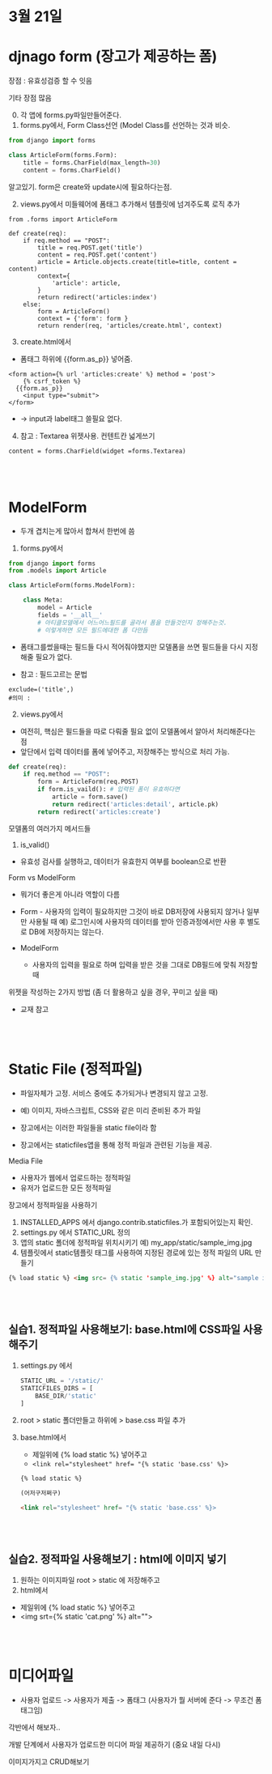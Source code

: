 # 3월 21일

# djnago form (장고가 제공하는 폼)

장점 : 유효성검증 할 수 잇음

기타 장점 많음

0. 각 앱에 forms.py파일만들어준다.
1. forms.py에서,
   Form Class선언 (Model Class를 선언하는 것과 비슷.

```python
from django import forms

class ArticleForm(forms.Form):
    title = forms.CharField(max_length=30)
    content = forms.CharField()
```

알고있기. form은 create와 update시에 필요하다는점.

2. views.py에서 미들웨어에 폼태그 추가해서 템플릿에 넘겨주도록 로직 추가

```
from .forms import ArticleForm

def create(req):
    if req.method == "POST":
        title = req.POST.get('title')
        content = req.POST.get('content')
        article = Article.objects.create(title=title, content = content)
        context={
            'article': article,
        }
        return redirect('articles:index')
    else:
        form = ArticleForm()
        context = {'form': form }
        return render(req, 'articles/create.html', context)
```

3. create.html에서

- 폼태그 하위에 {{form.as_p}} 넣어줌.

```
<form action={% url 'articles:create' %} method = 'post'>
    {% csrf_token %}
  {{form.as_p}}
    <input type="submit">
</form>
```

- -> input과 label태그 쓸필요 없다.

4. 참고 : Textarea 위젯사용. 컨텐트칸 넓게쓰기

```
content = forms.CharField(widget =forms.Textarea)
```

</br></br>

# ModelForm

- 두개 겹치는게 많아서 합쳐서 한번에 씀

1. forms.py에서

```python
from django import forms
from .models import Article

class ArticleForm(forms.ModelForm):

    class Meta:
        model = Article
        fields = '__all__'
        # 아티클모델에서 어느어느필드를 골라서 폼을 만들것인지 정해주는것.
        # 이렇게하면 모든 필드에대한 폼 다만듬
```

- 폼태그를썼을때는 필드들 다시 적어줘야했지만 모델폼을 쓰면 필드들을 다시 지정해줄 필요가 없다.

- 참고 : 필드고르는 문법

```
exclude=('title',)
#의미 :
```

2. views.py에서

- 여전히, 핵심은 필드들을 따로 다뤄줄 필요 없이 모델폼에서 알아서 처리해준다는 점
- 앞단에서 입력 데이터를 폼에 넣어주고, 저장해주는 방식으로 처리 가능.

```python
def create(req):
    if req.method == "POST":
        form = ArticleForm(req.POST)
        if form.is_vaild(): # 입력된 폼이 유효하다면
            article = form.save()
            return redirect('articles:detail', article.pk)
        return redirect('articles:create')
```

모델폼의 여러가지 메서드들

1. is_valid()

- 유효성 검사를 실행하고, 데이터가 유효한지 여부를 boolean으로 반환

Form vs ModelForm

- 뭐가더 좋은게 아니라 역할이 다름
- Form - 사용자의 입력이 필요하지만 그것이 바로 DB저장에 사용되지 않거나 일부만 사용될 때
  예) 로그인시에 사용자의 데이터를 받아 인증과정에서만 사용 후 별도로 DB에 저장하지는 않는다.

- ModelForm
  - 사용자의 입력을 필요로 하며 입력을 받은 것을 그대로 DB필드에 맞춰 저장할 때

위젯을 작성하는 2가지 방법 (좀 더 활용하고 싶을 경우, 꾸미고 싶을 때)

- 교재 참고

</br></br>

# Static File (정적파일)

- 파일자체가 고정. 서비스 중에도 추가되거나 변경되지 않고 고정.
- 예) 이미지, 자바스크립트, CSS와 같은 미리 준비된 추가 파일
- 장고에서는 이러한 파일들을 static file이라 함

- 장고에서는 staticfiles앱을 통해 정적 파일과 관련된 기능을 제공.

Media File

- 사용자가 웹에서 업로드하는 정적파일
- 유저가 업로드한 모든 정적파일

장고에서 정적파일을 사용하기

1. INSTALLED_APPS 에서 django.contrib.staticfiles.가 포함되어있는지 확인.
2. settings.py 에서 STATIC_URL 정의
3. 앱의 static 폴더에 정적파일 위치시키기
   예) my_app/static/sample_img.jpg
4. 템플릿에서 static템플릿 태그를 사용하여 지정된 경로에 있는 정적 파일의 URL 만들기

```html
{% load static %} <img src= {% static 'sample_img.jpg' %} alt="sample image">
```

</br></br>

## 실습1. 정적파일 사용해보기: base.html에 CSS파일 사용해주기

1.  settings.py 에서

    ```python
    STATIC_URL = '/static/'
    STATICFILES_DIRS = [
        BASE_DIR/'static'
    ]
    ```

2.  root > static 폴더만들고 하위에 > base.css 파일 추가

3.  base.html에서

    - 제일위에 {% load static %} 넣어주고
    - `<link rel="stylesheet" href= "{% static 'base.css' %}>`

    ```html
    {% load static %}

    (어저구저쩌구)

    <link rel="stylesheet" href= "{% static 'base.css' %}>
    ```

</br></br>

## 실습2. 정적파일 사용해보기 : html에 이미지 넣기

1. 원하는 이미지파일 root > static 에 저장해주고
2. html에서

- 제일위에 {% load static %} 넣어주고
- <img srt={% static 'cat.png' %} alt="">

</br></br>

# 미디어파일

- 사용자 업로드 -> 사용자가 제출 -> 폼태그
  (사용자가 뭘 서버에 준다 -> 무조건 폼태그임)

각반에서 해보자..

개발 단계에서 사용자가 업로드한 미디어 파일 제공하기 (중요 내일 다시)

이미지가지고 CRUD해보기
